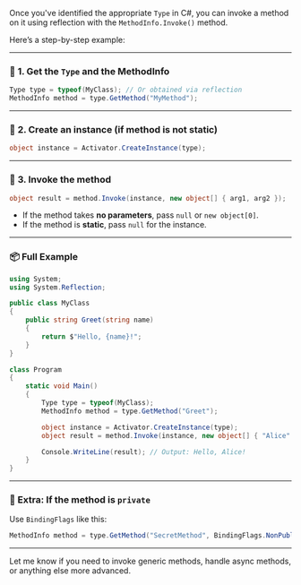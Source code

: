 Once you've identified the appropriate `Type` in C#, 
you can invoke a method on it using reflection with 
the `MethodInfo.Invoke()` method.

Here’s a step-by-step example:

---

### 🔧 **1. Get the `Type` and the MethodInfo**

```csharp
Type type = typeof(MyClass); // Or obtained via reflection
MethodInfo method = type.GetMethod("MyMethod");
```

---

### 🏃 **2. Create an instance (if method is not static)**

```csharp
object instance = Activator.CreateInstance(type);
```

---

### 🧠 **3. Invoke the method**

```csharp
object result = method.Invoke(instance, new object[] { arg1, arg2 });
```

- If the method takes **no parameters**, pass `null` or `new object[0]`.
- If the method is **static**, pass `null` for the instance.

---

### 📦 Full Example

```csharp
using System;
using System.Reflection;

public class MyClass
{
    public string Greet(string name)
    {
        return $"Hello, {name}!";
    }
}

class Program
{
    static void Main()
    {
        Type type = typeof(MyClass);
        MethodInfo method = type.GetMethod("Greet");

        object instance = Activator.CreateInstance(type);
        object result = method.Invoke(instance, new object[] { "Alice" });

        Console.WriteLine(result); // Output: Hello, Alice!
    }
}
```

---

### 🔐 Extra: If the method is `private`

Use `BindingFlags` like this:

```csharp
MethodInfo method = type.GetMethod("SecretMethod", BindingFlags.NonPublic | BindingFlags.Instance);
```

---

Let me know if you need to invoke generic methods, handle 
async methods, or anything else more advanced.
